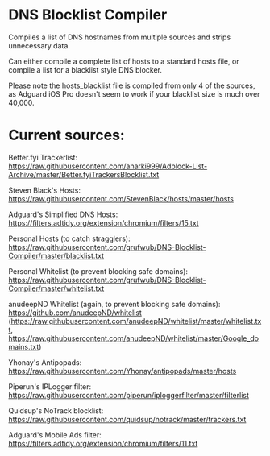 # DNS Blocklist Compiler
Compiles a list of DNS hostnames from multiple sources and strips unnecessary data.

Can either compile a complete list of hosts to a standard hosts file, or compile a list for a blacklist style DNS blocker.

Please note the hosts_blacklist file is compiled from only 4 of the sources, as Adguard iOS Pro doesn't seem to work if your blacklist size is much over 40,000.

# Current sources:

Better.fyi Trackerlist: https://raw.githubusercontent.com/anarki999/Adblock-List-Archive/master/Better.fyiTrackersBlocklist.txt

Steven Black's Hosts: https://raw.githubusercontent.com/StevenBlack/hosts/master/hosts

Adguard's Simplified DNS Hosts: https://filters.adtidy.org/extension/chromium/filters/15.txt

Personal Hosts (to catch stragglers): https://raw.githubusercontent.com/grufwub/DNS-Blocklist-Compiler/master/blacklist.txt

Personal Whitelist (to prevent blocking safe domains): https://raw.githubusercontent.com/grufwub/DNS-Blocklist-Compiler/master/whitelist.txt

anudeepND Whitelist (again, to prevent blocking safe domains): https://github.com/anudeepND/whitelist (https://raw.githubusercontent.com/anudeepND/whitelist/master/whitelist.txt, https://raw.githubusercontent.com/anudeepND/whitelist/master/Google_domains.txt)

Yhonay's Antipopads: https://raw.githubusercontent.com/Yhonay/antipopads/master/hosts

Piperun's IPLogger filter: https://raw.githubusercontent.com/piperun/iploggerfilter/master/filterlist

Quidsup's NoTrack blocklist: https://raw.githubusercontent.com/quidsup/notrack/master/trackers.txt

Adguard's Mobile Ads filter: https://filters.adtidy.org/extension/chromium/filters/11.txt
